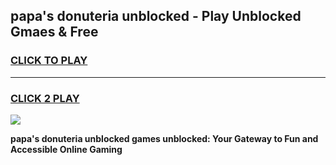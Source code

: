 
## papa's donuteria unblocked - Play Unblocked Gmaes & Free
<h3>
<a href="https://news.freeplayer.one?title=papa's_donuteria_unblocked&ref=16F">CLICK TO PLAY</a></h3>
<hr>

<h3>
<a href="https://news.freeplayer.one?title=papa's_donuteria_unblocked&ref=16F">CLICK 2 PLAY</a>
  
</h3>

<a href="https://news.freeplayer.one?title=papa's_donuteria_unblocked&ref=16F/"><img src="https://clearcache.store/games.png"></a>


**papa's donuteria unblocked games unblocked: Your Gateway to Fun and Accessible Online Gaming**
